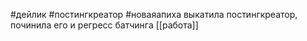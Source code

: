 #дейлик  #постингкреатор 
#новаяапиха 
выкатила постингкреатор, починила его и регресс батчинга
[[работа]]
